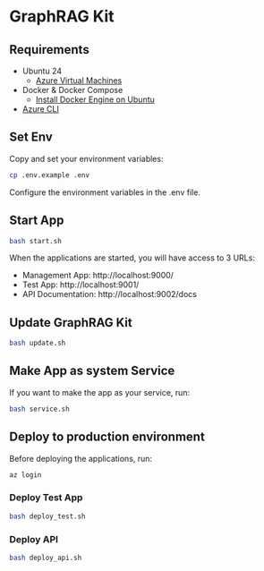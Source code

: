 # GraphRAG Kit

## Requirements

- Ubuntu 24
    - [Azure Virtual Machines](https://portal.azure.com/#browse/Microsoft.Compute%2FVirtualMachines)
- Docker & Docker Compose
    - [Install Docker Engine on Ubuntu](https://docs.docker.com/engine/install/ubuntu/)
- [Azure CLI](https://learn.microsoft.com/en-us/cli/azure/install-azure-cli)

## Set Env

Copy and set your environment variables:

```bash
cp .env.example .env
```

Configure the environment variables in the .env file.

## Start App

```bash
bash start.sh
```

When the applications are started, you will have access to 3 URLs:

- Management App: http://localhost:9000/
- Test App: http://localhost:9001/
- API Documentation: http://localhost:9002/docs

## Update GraphRAG Kit

```bash
bash update.sh
```

## Make App as system Service

If you want to make the app as your service, run:

```bash
bash service.sh
```

## Deploy to production environment

Before deploying the applications, run:

```bash
az login
```

### Deploy Test App

```bash
bash deploy_test.sh
```

### Deploy API

```bash
bash deploy_api.sh
```
